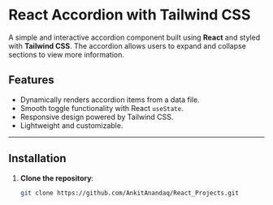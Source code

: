 # React Accordion with Tailwind CSS

A simple and interactive accordion component built using **React** and styled with **Tailwind CSS**. The accordion allows users to expand and collapse sections to view more information.

## Features

- Dynamically renders accordion items from a data file.
- Smooth toggle functionality with React `useState`.
- Responsive design powered by Tailwind CSS.
- Lightweight and customizable.

---

## Installation

1. **Clone the repository**:
   ```bash
   git clone https://github.com/AnkitAnandaq/React_Projects.git
